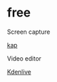 # free

Screen capture

[kap](https://github.com/wulkano/Kap)

Video editor

[Kdenlive](https://kdenlive.org/en/)
